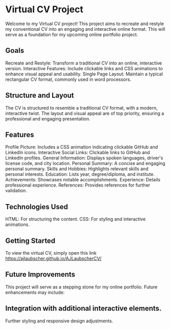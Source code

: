 # Virtual CV Project

Welcome to my Virtual CV project! This project aims to recreate and restyle my conventional CV into an engaging and interactive online format. This will serve as a foundation for my upcoming online portfolio project.

## Goals
Recreate and Restyle: Transform a traditional CV into an online, interactive version.
Interactive Features: Include clickable links and CSS animations to enhance visual appeal and usability.
Single Page Layout: Maintain a typical rectangular CV format, commonly used in word processors.

## Structure and Layout
The CV is structured to resemble a traditional CV format, with a modern, interactive twist. The layout and visual appeal are of top priority, ensuring a professional and engaging presentation.

## Features
Profile Picture: Includes a CSS animation indicating clickable GitHub and LinkedIn icons.
Interactive Social Links: Clickable links to GitHub and LinkedIn profiles.
General Information: Displays spoken languages, driver's license code, and city location.
Personal Summary: A concise and engaging personal summary.
Skills and Hobbies: Highlights relevant skills and personal interests.
Education: Lists year, degree/diploma, and institute.
Achievements: Showcases notable accomplishments.
Experience: Details professional experience.
References: Provides references for further validation.

## Technologies Used
HTML: For structuring the content.
CSS: For styling and interactive animations.

## Getting Started
To view the virtual CV, simply open this link
https://ajlaubscher.github.io/AJLaubscherCV/

## Future Improvements
This project will serve as a stepping stone for my online portfolio. Future enhancements may include:

## Integration with additional interactive elements.
Further styling and responsive design adjustments.




 
